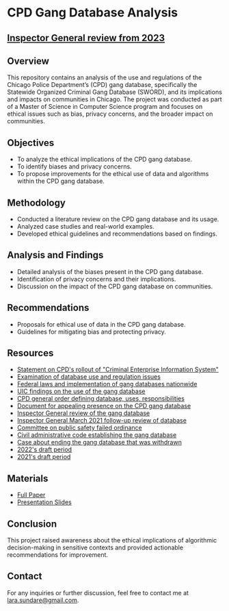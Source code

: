 # CPD Gang Database Analysis

## [Inspector General review from 2023](https://igchicago.org/wp-content/uploads/2023/11/Recent-Developments-on-CPDs-Use-of-Gang-Data.pdf)


## Overview
This repository contains an analysis of the use and regulations of the Chicago Police Department’s (CPD) gang database, specifically the Statewide Organized Criminal Gang Database (SWORD), and its implications and impacts on communities in Chicago. The project was conducted as part of a Master of Science in Computer Science program and focuses on ethical issues such as bias, privacy concerns, and the broader impact on communities.

## Objectives
- To analyze the ethical implications of the CPD gang database.
- To identify biases and privacy concerns.
- To propose improvements for the ethical use of data and algorithms within the CPD gang database.

## Methodology
- Conducted a literature review on the CPD gang database and its usage.
- Analyzed case studies and real-world examples.
- Developed ethical guidelines and recommendations based on findings.

## Analysis and Findings
- Detailed analysis of the biases present in the CPD gang database.
- Identification of privacy concerns and their implications.
- Discussion on the impact of the CPD gang database on communities.

## Recommendations
- Proposals for ethical use of data in the CPD gang database.
- Guidelines for mitigating bias and protecting privacy.

## Resources
- [Statement on CPD's rollout of "Criminal Enterprise Information System"](https://abc7chicago.com/chicago-police-department-criminal-enterprise-information-system-cpd-gang-database-violence/5970975/)
- [Examination of database use and regulation issues](https://blockclubchicago.org/2021/07/28/police-gang-database-is-riddled-with-errors-and-has-ruined-lives-aldermen-say-so-why-is-it-cpd-still-using-it/)
- [Federal laws and implementation of gang databases nationwide](https://ilr.law.uiowa.edu/print/volume-106-issue-3/constructing-a-compromise-the-current-state-of-gang-database-legislation-and-how-to-effectuate-nationwide-reform/)
- [UIC findings on the use of the gang database](http://erasethedatabase.com/wp-content/uploads/2018/02/Tracked-Targeted-0217.pdf)
- [CPD general order defining database, uses, responsibilities](https://home.chicagopolice.org/wp-content/uploads/2019/04/Criminal-Enterprise-Databse-DRAFT-11-APR-19-version-2.pdf)
- [Document for appealing presence on the CPD gang database](https://igchicago.org/wp-content/uploads/2019/11/CPD-31.615.pdf)
- [Inspector General review of the gang database](https://igchicago.org/wp-content/uploads/2019/04/OIG-CPD-Gang-Database-Review.pdf)
- [Inspector General March 2021 follow-up review of database](https://igchicago.org/wp-content/uploads/2021/03/OIG-Follow-Up-Inquiry-on-the-Chicago-Police-Departments-Gang-Database.pdf)
- [Committee on public safety failed ordinance](https://chicago.legistar.com/LegislationDetail.aspx?ID=3584670&GUID=8042C182-BD43-4AA5-8531-3EE0782E6CAC&Options=Advanced&Search=&FullText=1)
- [Civil administrative code establishing the gang database](https://www.ilga.gov/legislation/ilcs/fulltext.asp?DocName=002026050K2605-305)
- [Case about ending the gang database that was withdrawn](https://www.clearinghouse.net/detail.php?id=17999)
- [2022's draft period](https://home.chicagopolice.org/draft_policy/new-public-posting-request-criminal-enterprise-information-system-policy-draft/)
- [2021's draft period](https://home.chicagopolice.org/draft_policy/criminal-enterprise-information-system-policy-draft/)


## Materials
- [Full Paper](docs/paper.md)
- [Presentation Slides](docs/Presentation-for-Download-only.pdf)

## Conclusion
This project raised awareness about the ethical implications of algorithmic decision-making in sensitive contexts and provided actionable recommendations for improvement.

## Contact
For any inquiries or further discussion, feel free to contact me at [lara.sundare@gmail.com](mailto:lara.sundare@gmail.com).
